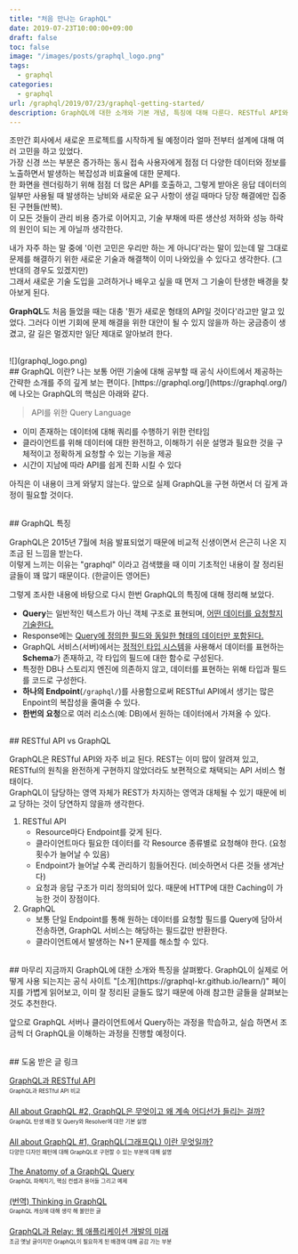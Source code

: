 ```yaml
---
title: "처음 만나는 GraphQL"
date: 2019-07-23T10:00:00+09:00
draft: false
toc: false
image: "/images/posts/graphql_logo.png"
tags:
  - graphql
categories:
  - graphql
url: /graphql/2019/07/23/graphql-getting-started/
description: GraphQL에 대한 소개와 기본 개념, 특징에 대해 다룬다. RESTful API와 비교해서 GraphQL이 갖는 장점과 어떤 문제를 해결할 수 있는지 살펴본다.
---
```

조만간 회사에서 새로운 프로젝트를 시작하게 될 예정이라 얼마 전부터 설계에 대해 여러 고민을 하고 있었다.  
가장 신경 쓰는 부분은 증가하는 동시 접속 사용자에게 점점 더 다양한 데이터와 정보를 노출하면서 발생하는 복잡성과 비효율에 대한 문제다.  
한 화면을 렌더링하기 위해 점점 더 많은 API를 호출하고, 그렇게 받아온 응답 데이터의 일부만 사용될 때 발생하는 낭비와 새로운 요구 사항이 생길 때마다 당장 해결에만 집중된 구현들(반복).  
이 모든 것들이 관리 비용 증가로 이어지고, 기술 부채에 따른 생산성 저하와 성능 하락의 원인이 되는 게 아닐까 생각한다.

내가 자주 하는 말 중에 '이런 고민은 우리만 하는 게 아니다'라는 말이 있는데 말 그대로 문제를 해결하기 위한 새로운 기술과 해결책이 이미 나와있을 수 있다고 생각한다. (그 반대의 경우도 있겠지만)  
그래서 새로운 기술 도입을 고려하거나 배우고 싶을 때 먼저 그 기술이 탄생한 배경을 찾아보게 된다.  

**GraphQL**도 처음 들었을 때는 대충 '뭔가 새로운 형태의 API일 것이다'라고만 알고 있었다. 그러다 이번 기회에 문제 해결을 위한 대안이 될 수 있지 않을까 하는 궁금증이 생겼고, 갈 길은 멀겠지만 일단 제대로 알아보려 한다.

</br>
![](graphql_logo.png)</br>
## GraphQL 이란?
나는 보통 어떤 기술에 대해 공부할 때 공식 사이트에서 제공하는 간략한 소개를 주의 깊게 보는 편이다.  
[https://graphql.org/](https://graphql.org/)에 나오는 GraphQL의 핵심은 아래와 같다.

> API를 위한 Query Language

- 이미 존재하는 데이터에 대해 쿼리를 수행하기 위한 런타임
- 클라이언트를 위해 데이터에 대한 완전하고, 이해하기 쉬운 설명과 필요한 것을 구체적이고 정확하게 요청할 수 있는 기능을 제공
- 시간이 지남에 따라 API를 쉽게 진화 시킬 수 있다

아직은 이 내용이 크게 와닿지 않는다. 앞으로 실제 GraphQL을 구현 하면서 더 깊게 과정이 필요할 것이다.

</br>
## GraphQL 특징

GraphQL은 2015년 7월에 처음 발표되었기 때문에 비교적 신생이면서 은근히 나온 지 조금 된 느낌을 받는다.  
이렇게 느끼는 이유는 "graphql" 이라고 검색했을 때 이미 기초적인 내용이 잘 정리된 글들이 꽤 많기 때문이다. (한글이든 영어든)

그렇게 조사한 내용에 바탕으로 다시 한번 GraphQL의 특징에 대해 정리해 보았다.

- **Query**는 일반적인 텍스트가 아닌 객체 구조로 표현되며, <u>어떤 데이터를 요청할지 기술한다.</u>
- Response에는 <u>Query에 정의한 필드와 동일한 형태의 데이터만 포함된다.</u>
- GraphQL 서비스(서버)에서는 <u>정적인 타입 시스템</u>을 사용해서 데이터를 표현하는 **Schema**가 존재하고, 각 타입의 필드에 대한 함수로 구성된다.
- 특정한 DB나 스토리지 엔진에 의존하지 않고, 데이터를 표현하는 위해 타입과 필드를 코드로 구성한다.
- **하나의 Endpoint**(`/graphql/`)를 사용함으로써 RESTful API에서 생기는 많은 Enpoint의 복잡성을 줄여줄 수 있다.
- **한번의 요청**으로 여러 리소스(예: DB)에서 원하는 데이터에서 가져올 수 있다.

</br>
## RESTful API vs GraphQL

GraphQL은 RESTful API와 자주 비교 된다. REST는 이미 많이 알려져 있고, RESTful의 원칙을 완전하게 구현하지 않았더라도 보편적으로 채택되는 API 서비스 형태이다.  
GraphQL이 담당하는 영역 자체가 REST가 차지하는 영역과 대체될 수 있기 때문에 비교 당하는 것이 당연하지 않을까 생각한다.

1. RESTful API
    - Resource마다 Endpoint를 갖게 된다.
    - 클라이언트마다 필요한 데이터를 각 Resource 종류별로 요청해야 한다. (요청 횟수가 늘어날 수 있음)
    - Endpoint가 늘어날 수록 관리하기 힘들어진다. (비슷하면서 다른 것들 생겨난다)
    - 요청과 응답 구조가 미리 정의되어 있다. 때문에 HTTP에 대한 Caching이 가능한 것이 장점이다.
2. GraphQL
    - 보통 단일 Endpoint를 통해 원하는 데이터를 요청할 필드를 Query에 담아서 전송하면, GraphQL 서비스는 해당하는 필드값만 반환한다.
    - 클라이언트에서 발생하는 N+1 문제를 해소할 수 있다.

</br>
## 마무리
지금까지 GraphQL에 대한 소개와 특징을 살펴봤다.  
GraphQL이 실제로 어떻게 사용 되는지는 공식 사이트 "[소개](https://graphql-kr.github.io/learn/)" 페이지를 가볍게 읽어보고, 이미 잘 정리된 글들도 많기 때문에 아래 참고한 글들을 살펴보는 것도 추천한다.

앞으로 GraphQL 서버나 클라이언트에서 Query하는 과정을 학습하고, 실습 하면서 조금씩 더 GraphQL을 이해하는 과정을 진행할 예정이다.

</br>
## 도움 받은 글 링크

[GraphQL과 RESTful API](https://www.holaxprogramming.com/2018/01/20/graphql-vs-restful-api/)  
<sub><sup>GraphQL과 RESTful API 비교</sup></sub>

[All about GraphQL #2, GraphQL은 무엇이고 왜 계속 어디선가 들리는 걸까?](https://velog.io/@jakeseo_me/2019-04-28-0904-%EC%9E%91%EC%84%B1%EB%90%A8-qgjv086kyi)  
<sub><sup>GraphQL 탄생 배경 및 Query와 Resolver에 대한 기본 설명</sup></sub>

[All about GraphQL #1, GraphQL(그래프QL) 이란 무엇일까?](https://velog.io/@jakeseo_me/GraphQL%EA%B7%B8%EB%9E%98%ED%94%84QL-%EC%9D%B4%EB%9E%80-%EB%AC%B4%EC%97%87%EC%9D%BC%EA%B9%8C-jijuqs32wo)  
<sub><sup>다양한 디자인 패턴에 대해 GraphQL로 구현할 수 있는 부분에 대해 설명</sup></sub>

[The Anatomy of a GraphQL Query](https://blog.apollographql.com/the-anatomy-of-a-graphql-query-6dffa9e9e747)  
<sub><sup>GraphQL 파헤치기, 핵심 컨셉과 용어들 그리고 예제</sup></sub>

[(번역) Thinking in GraphQL](https://blog.cometkim.kr/posts/thinking-in-graphql-ko/)  
<sub><sup>GraphQL 캐싱에 대해 생각 해 볼만한 글</sup></sub>

[GraphQL과 Relay: 웹 애플리케이션 개발의 미래](https://blog.sapzil.org/2015/05/15/graphql-and-relay/)  
<sub><sup>조금 옛날 글이지만 GraphQL이 필요하게 된 배경에 대해 공감 가는 부분</sub></sup>
